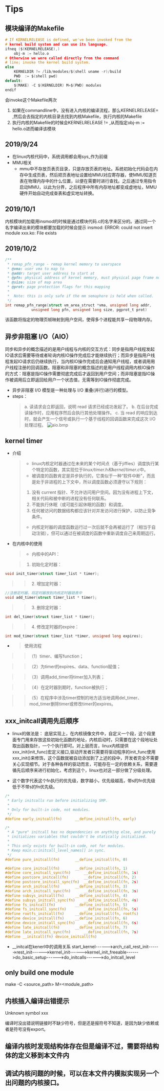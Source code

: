 # Tips
## 模块编译的Makefile
```c
# If KERNELRELEASE is defined, we've been invoked from the
# kernel build system and can use its language.
ifneq ($(KERNELRELEASE),)
    obj-m := hello.o
# Otherwise we were called directly from the command
# line; invoke the kernel build system.
else
    KERNELDIR ?= /lib/modules/$(shell uname -r)/build
    PWD  := $(shell pwd)
default:
    $(MAKE) -C $(KERNELDIR) M=$(PWD) modules
endif
```
会invoke这个Makefile两次
1. 如果在commandline中，没有进入内核的编译流程，那么KERNELRELEASE= ,然后会去指定的内核目录去找到内核Makefile，执行内核的Makefile
2. 执行内核的Makefile的时候会KERNELRELEASE != ,从而指定obj-m := hello.o进而编译该模块

## 2019/9/24
  - 在linux内核代码中，系统调用都会用sys_作为前缀
  - MMU相关
    - mmu中不存放页表页目录，只是存放页表的地址。系统初始化代码会在内存中生成页表，然后把页表地址设置给MMU对应寄存器，使MMU知道页表在物理内存中的什么位置，以便在需要时进行查找。之后通过专用指令启动MMU，以此为分界，之后程序中所有内存地址都变成虚地址，MMU硬件开始自动完成查表和虚实地址转换。

## 2019/10/1
内核模块的加载用insmod的时候是通过模块代码.c的名字来区分的。通过同一个名字编译出来的模块都要加载的时候会提示
insmod: ERROR: could not insert module xxx.ko: File exists

## 2019/10/2
```c
/**
 * remap_pfn_range - remap kernel memory to userspace
 * @vma: user vma to map to
 * @addr: target user address to start at
 * @pfn: physical address of kernel memory, must physical page frame number
 * @size: size of map area
 * @prot: page protection flags for this mapping
 *
 *  Note: this is only safe if the mm semaphore is held when called.
 */
int remap_pfn_range(struct vm_area_struct *vma, unsigned long addr,
		    unsigned long pfn, unsigned long size, pgprot_t prot)

```
该函数将指定的物理页帧映射到用户空间，使得多个进程能共享一段物理内存。

## 异步非阻塞 I/O（AIO）
同步和异步的概念描述的是用户线程与内核的交互方式：同步是指用户线程发起IO请求后需要等待或者轮询内核IO操作完成后才能继续执行；而异步是指用户线程发起IO请求后仍继续执行，当内核IO操作完成后会通知用户线程，或者调用用户线程注册的回调函数。阻塞和非阻塞的概念描述的是用户线程调用内核IO操作的方式：阻塞是指IO操作需要彻底完成后才返回到用户空间；而非阻塞是指IO操作被调用后立即返回给用户一个状态值，无需等到IO操作彻底完成。
  - 异步非阻塞 I/O 模型是一种处理与 I/O 重叠(并行)进行的模型。
  - steps：
    > a. 读请求会立即返回，说明 read 请求已经成功发起了。
    > b. 在后台完成读操作时，应用程序然后会执行其他处理操作。
    > c. 当 read 的响应到达时，就会产生一个信号或执行一个基于线程的回调函数来完成这次 I/O 处理过程。
![aio.bmp](attachments\be045c9e.bmp)


## kernel timer
- 介绍
  > - linux内核定时器通过在未来的某个时间点（基于jiffies）调度执行某个特定的函数，其实现位于*linux/timer.h和kernel/timer.c*中。
  > - 被调度的函数肯定是异步执行的，它类似于一种“软件中断”，而且是处于非进程的上下文中，所以调度函数必须遵守以下规则：
  > 1. 没有 current 指针、不允许访问用户空间。因为没有进程上下文，相关代码和被中断的进程没有任何联系。
  > 2. 不能执行休眠（或可能引起休眠的函数）和调度。
  > 3. 任何被访问的数据结构都应该针对并发访问进行保护，以防止竞争条件。
  > - 内核定时器的调度函数运行过一次后就不会再被运行了（相当于自动注销），但可以通过在被调度的函数中重新调度自己来周期运行。


- 在内核中的使用
  > - 内核中的API：
  
     > 1. 初始化定时器：
  
```c
void init_timer(struct timer_list * timer);
```

  >> 2. 增加定时器：

```c
//注册定时器，将定时器放到内核定时器链表中
void add_timer(struct timer_list * timer);
```

  >>3. 删除定时器：

```c
int del_timer(struct timer_list * timer);
```

  >>4. 修改定时器的expire：

```c
int mod_timer(struct timer_list *timer, unsigned long expires);
```
  - > 使用流程
>>（1）timer、编写function；

>>（2）为timer的expires、data、function赋值；

>>（3）调用add_timer将timer加入列表；

>>（4）在定时器到期时，function被执行；

>>（5）在程序中涉及timer控制的地方适当地调用del_timer、mod_timer删除timer或修改timer的expires。


## xxx_initcall调用先后顺序
- linux的做法是：
底层实现上，在内核镜像文件中，自定义一个段，这个段里面专门用来存放这些初始化函数的地址，内核启动时，只需要在这个段地址处取出函数指针，一个个执行即可。对上层而言，linux内核提供xxx_init(init_func)宏定义接口,驱动开发者只需要将驱动程序的init_func使用xxx_init()来修饰，这个函数就被自动添加到了上述的段中，开发者完全不需要关心实现细节。对于各种各样的驱动而言，可能存在一定的依赖关系，需要遵循先后顺序来进行初始化，考虑到这个，linux也对这一部分做了分级处理。

- 这个数字代表这个fn执行的优先级，数字越小，优先级越高，带s的fn优先级低于不带s的fn优先级。

```c
/*
 * Early initcalls run before initializing SMP.
 *
 * Only for built-in code, not modules.
 */
#define early_initcall(fn)		__define_initcall(fn, early)

/*
 * A "pure" initcall has no dependencies on anything else, and purely
 * initializes variables that couldn't be statically initialized.
 *
 * This only exists for built-in code, not for modules.
 * Keep main.c:initcall_level_names[] in sync.
 */
#define pure_initcall(fn)		__define_initcall(fn, 0)

#define core_initcall(fn)		__define_initcall(fn, 1)
#define core_initcall_sync(fn)		__define_initcall(fn, 1s)
#define postcore_initcall(fn)		__define_initcall(fn, 2)
#define postcore_initcall_sync(fn)	__define_initcall(fn, 2s)
#define arch_initcall(fn)		__define_initcall(fn, 3)
#define arch_initcall_sync(fn)		__define_initcall(fn, 3s)
#define subsys_initcall(fn)		__define_initcall(fn, 4)
#define subsys_initcall_sync(fn)	__define_initcall(fn, 4s)
#define fs_initcall(fn)			__define_initcall(fn, 5)
#define fs_initcall_sync(fn)		__define_initcall(fn, 5s)
#define rootfs_initcall(fn)		__define_initcall(fn, rootfs)
#define device_initcall(fn)		__define_initcall(fn, 6)
#define device_initcall_sync(fn)	__define_initcall(fn, 6s)
#define late_initcall(fn)		__define_initcall(fn, 7)
#define late_initcall_sync(fn)		__define_initcall(fn, 7s)
#define __initcall(fn) device_initcall(fn)
```
- __initcal在kenerl中的调用关系
start_kernel------>arch_call_rest_init------>rest_init------>kernel_init------>kernel_init_freeable------>do_basic_setup------>do_initcalls------>do_initcall_level

## only build one module
make -C <source_path> M=<module_path> 

## 内核插入编译出错提示

Unknown symbol xxx

编译时没出错说明链接时不缺少符号，但是还是报符号不知道，是因为缺少依赖或者是符号没有export。

## 编译内核时发现结构体存在但是编译不过，需要将结构体的定义移到本文件内

## 调试内核问题的时候，可以在本文件内模拟实现另一个出问题的内核接口。